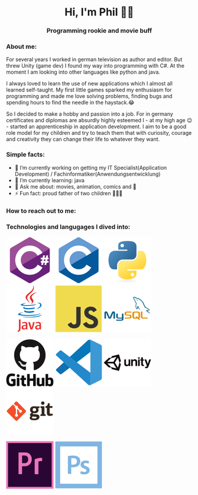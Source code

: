 <h1 align="center">Hi, I'm Phil 👨‍💻</h1>

<h3 align="center">Programming rookie and movie buff</h3>
<p></p>
<h3 align="left">About me:</h3>
<p>For several years I worked in german television as author and editor. But threw Unity (game dev) I found my way into programming with C#. At the moment I am looking into other languages like python and java.</p>
<p>I always loved to learn the use of new applications which I almost all learned self-taught. My first little games sparked my enthusiasm for programming and made me love solving problems, finding bugs and spending hours to find the needle in the haystack.😂</p>
<p>So I decided to make a hobby and passion into a job. For in germany certificates and diplomas are absurdly highly esteemed I - at my high age 😉 - started an apprenticeship in application development. I aim to be a good role model for my children and try to teach them that with curiosity, courage and creativity they can change their life to whatever they want.</p>
<h3 align="left">Simple facts:</h3>
<ul>
<li>🔭 I’m currently working on getting my IT Specialist(Application Development) / Fachinformatiker(Anwendungsentwicklung)</li>
<li>🌱 I’m currently learning: java</li>
<li>💬 Ask me about: movies, animation, comics and 🍕</li>
<li>⚡ Fun fact: proud father of two children 👶👱‍♀️</li>
</ul>

<h3 align="left">How to reach out to me:</h3>

<h3 align="left">Technologies and langugages I dived into:</h3>
<img src="icons\csharp-original.svg" alt="C-Sharp" width="128" height="128">
<img src="icons\c-original.svg" alt="C" width="128" height="128">
<img src="icons\python-original.svg" alt="python" width="128" height="128">
<img src="icons\java-original-wordmark.svg" alt="java" width="128" height="128">
<img src="icons\javascript-original.svg" alt="javascript" width="128" height="128">
<img src="icons\mysql-original-wordmark.svg" alt="mySQL" width="128" height="128">
<p></p>
<img src="icons\github-original-wordmark.svg" alt="github" width="128" height="128">
<img src="icons\vscode-original.svg" alt="vscode" width="128" height="128">
<img src="icons\unity-original-wordmark.svg" alt="unity" width="128" height="128">
<img src="icons\git-original-wordmark.svg" alt="git" width="128" height="128">
<p></p>
<img src="icons\premierepro-original.svg" alt="premierePro" width="128" height="128">
<img src="icons\photoshop-line.svg" alt="photoshop" width="128" height="128">
